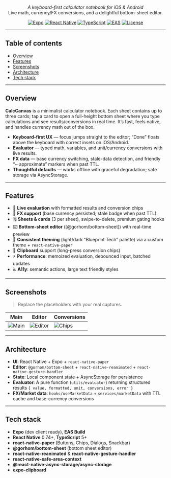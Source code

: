 <p align="center">
  <svg src="src/components/Wordmark/WordmarkLight" alt="CalcCanvas" height="64" />
</p>

<p align="center">
  <em>A keyboard-first calculator notebook for iOS & Android</em><br/>
  Live math, currency/FX conversions, and a delightful bottom-sheet editor.
</p>

<p align="center">
  <a href="https://expo.dev/"><img alt="Expo" src="https://img.shields.io/badge/Expo-51%2B-000?logo=expo" /></a>
  <a href="#"><img alt="React Native" src="https://img.shields.io/badge/React%20Native-0.74%2B-61DAFB?logo=react" /></a>
  <a href="#"><img alt="TypeScript" src="https://img.shields.io/badge/TypeScript-5.x-3178C6?logo=typescript" /></a>
  <a href="#"><img alt="EAS" src="https://img.shields.io/badge/EAS%20Build-ready-4630EB?logo=expo" /></a>
  <a href="#"><img alt="License" src="https://img.shields.io/badge/License-MIT-black" /></a>
</p>

---

## Table of contents
- [Overview](#overview)
- [Features](#features)
- [Screenshots](#screenshots)
- [Architecture](#architecture)
- [Tech stack](#tech-stack)

---

## Overview

**CalcCanvas** is a minimalist calculator notebook. Each sheet contains up to three cards; tap a card to open a full-height bottom sheet where you type calculations and see results/conversions in real time. It’s fast, feels native, and handles currency math out of the box.

- **Keyboard-first UX** — focus jumps straight to the editor; “Done” floats above the keyboard with correct insets on iOS/Android.
- **Evaluator** — typed math, variables, and unit/currency conversions with live results.
- **FX data** — base currency switching, stale-data detection, and friendly “~ approximate” markers when past TTL.
- **Thoughtful defaults** — works offline with graceful degradation; safe storage via AsyncStorage.

---

## Features

- 🧮 **Live evaluation** with formatted results and conversion chips  
- 💱 **FX support** (base currency persisted; stale badge when past TTL)  
- 🗒️ **Sheets & cards** (3 per sheet), swipe-to-delete, premium gating hooks  
- ⌨️ **Bottom-sheet editor** ([@gorhom/bottom-sheet]) with real-time preview  
- 🧭 **Consistent theming** (light/dark “Blueprint Tech” palette) via a custom theme + `react-native-paper`  
- 🧷 **Clipboard** support (long-press conversion chips)  
- ⚡ **Performance**: memoized evaluation, debounced input, batched updates  
- ♿ **A11y**: semantic actions, large text friendly styles

---

## Screenshots

> Replace the placeholders with your real captures.

| Main | Editor | Conversions |
|------|--------|-------------|
| ![Main](assets/screens/main.png) | ![Editor](assets/screens/editor.png) | ![Chips](assets/screens/chips.png) |

---

## Architecture

- **UI**: React Native + Expo + `react-native-paper`  
- **Editor**: `@gorhom/bottom-sheet` + `react-native-reanimated` + `react-native-gesture-handler`  
- **State**: Local component state + AsyncStorage for persistence  
- **Evaluator**: A pure function (`utils/evaluator`) returning structured results `{ value, formatted, unit, conversions, error }`  
- **FX/Market data**: `hooks/useMarketData` + `services/marketData` with TTL cache and base-currency conversions

---

## Tech stack

- **Expo** (dev client ready), **EAS Build**  
- **React Native** 0.74+, **TypeScript** 5+  
- **react-native-paper** (Buttons, Chips, Dialogs, Snackbar)  
- **@gorhom/bottom-sheet** (bottom sheet editor)  
- **react-native-reanimated** & **react-native-gesture-handler**  
- **react-native-safe-area-context**  
- **@react-native-async-storage/async-storage**  
- **expo-clipboard**
